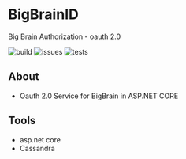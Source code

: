 # BigBrainID
Big Brain Authorization - oauth 2.0

![build](https://img.shields.io/github/workflow/status/BigBrain-Solutions/BigBrainID/.NET/main)
![issues](https://img.shields.io/github/issues-raw/BigBrain-Solutions/BigBrainID)
![tests](https://github.com/BigBrain-Solutions/BigBrainID/actions/workflows/dotnet-tests.yml/badge.svg)

## About



- Oauth 2.0 Service for BigBrain in ASP.NET CORE

## Tools

- asp.net core
- Cassandra
